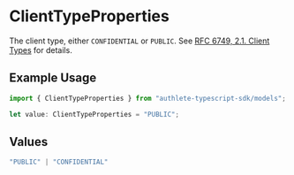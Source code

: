 # ClientTypeProperties

The client type, either `CONFIDENTIAL` or `PUBLIC`. See [RFC 6749, 2.1. Client Types](https://datatracker.ietf.org/doc/html/rfc6749#section-2.1)
for details.


## Example Usage

```typescript
import { ClientTypeProperties } from "authlete-typescript-sdk/models";

let value: ClientTypeProperties = "PUBLIC";
```

## Values

```typescript
"PUBLIC" | "CONFIDENTIAL"
```